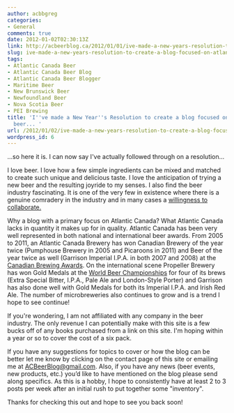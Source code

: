 ```yaml
---
author: acbbgreg
categories:
- General
comments: true
date: 2012-01-02T02:30:13Z
link: http://acbeerblog.ca/2012/01/01/ive-made-a-new-years-resolution-to-create-a-blog-focused-on-atlantic-canadian-beer/
slug: ive-made-a-new-years-resolution-to-create-a-blog-focused-on-atlantic-canadian-beer
tags:
- Atlantic Canada Beer
- Atlantic Canada Beer Blog
- Atlantic Canada Beer Blogger
- Maritime Beer
- New Brunswick Beer
- Newfoundland Beer
- Nova Scotia Beer
- PEI Brewing
title: 'I''ve made a New Year''s Resolution to create a blog focused on Atlantic Canadian
  beer... '
url: /2012/01/02/ive-made-a-new-years-resolution-to-create-a-blog-focused-on-atlantic-canadian-beer/
wordpress_id: 6
---
```


<!--more-->...so here it is.  I can now say I've actually followed through on a resolution...

I love beer.  I love how a few simple ingredients can be mixed and matched to create such unique and delicious taste.  I love the anticipation of trying a new beer and the resulting joyride to my senses.  I also find the beer industry fascinating.  It is one of the very few in existence where there is a genuine comradery in the industry and in many cases a [willingness to collaborate.](http://www.canadianbeernews.com/2011/12/12/hart-thistle-and-propeller-announce-collaboration-beer/)

Why a blog with a primary focus on Atlantic Canada?   What Atlantic Canada lacks in quantity it makes up for in quality.  Atlantic Canada has been very well represented in both national and international beer awards.  From 2005 to 2011, an Atlantic Canada Brewery has won Canadian Brewery of the year twice (Pumphouse Brewery in 2005 and Picaroons in 2011) and Beer of the year twice as well (Garrison Imperial I.P.A. in both 2007 and 2008) at the [Canadian Brewing Awards](http://www.canadianbrewingawards.com/).  On the international scene Propeller Brewery has won Gold Medals at the [World Beer Championships](http://www.tastings.com/2011_World_Beer_Championships.html) for four of its brews (Extra Special Bitter, I.P.A., Pale Ale and London-Style Porter) and Garrison has also done well with Gold Medals for both its Imperial I.P.A. and Irish Red Ale.   The number of microbreweries also continues to grow and is a trend I hope to see continue!

If you're wondering, I am not affiliated with any company in the beer industry.  The only revenue I can potentially make with this site is a few bucks off of any books purchased from a link on this site.  I'm hoping within a year or so to cover the cost of a six pack.

If you have any suggestions for topics to cover or how the blog can be better let me know by clicking on the contact page of this site or emailing me at ACBeerBlog@gmail.com.  Also, if you have any news (beer events, new products, etc.) you’d like to have mentioned on the blog please send along  specifics.  As this is a hobby, I hope to consistently have at least 2 to 3 posts per week after an initial rush to put together some "inventory".

Thanks for checking this out and hope to see you back soon!

